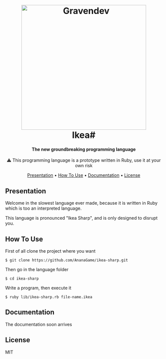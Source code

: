 <h1 align="center">
  <br>
  <img src="https://i.imgur.com/x5b9ORc.png" alt="Gravendev" width="400">
  <br>
  Ikea#
  <br>
</h1>

<h4 align="center">The new groundbreaking programming language</h4>

<p align="center">⚠️ This programming language is a prototype written in Ruby, use it at your own risk</p>

<p align="center">
  <a href="#presentation">Presentation</a> •
  <a href="#how-to-use">How To Use</a> •
  <a href="#documentation">Documentation</a> •
  <a href="#license">License</a>
</p>

## Presentation
Welcome in the slowest language ever made, because it is written in Ruby which is too an interpreted language.

This language is pronounced "Ikea Sharp", and is only designed to disrupt you.

## How To Use
First of all clone the project where you want

```
$ git clone https://github.com/AnanaGame/ikea-sharp.git
```

Then go in the language folder

```
$ cd ikea-sharp
```

Write a program, then execute it

```
$ ruby lib/ikea-sharp.rb file-name.ikea
```

## Documentation

The documentation soon arrives

## License

MIT